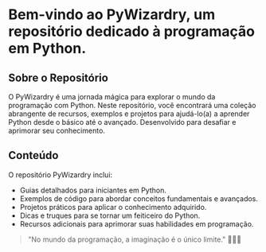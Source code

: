 
# Bem-vindo ao PyWizardry, um repositório dedicado à programação em Python.

## Sobre o Repositório

O PyWizardry é uma jornada mágica para explorar o mundo da programação com Python. Neste repositório, você encontrará uma coleção abrangente de recursos, exemplos e projetos para ajudá-lo(a) a aprender Python desde o básico até o avançado. Desenvolvido para desafiar e aprimorar seu conhecimento.

## Conteúdo

O repositório PyWizardry inclui:

- Guias detalhados para iniciantes em Python.
- Exemplos de código para abordar conceitos fundamentais e avançados.
- Projetos práticos para aplicar o conhecimento adquirido.
- Dicas e truques para se tornar um feiticeiro do Python.
- Recursos adicionais para aprimorar suas habilidades em programação.

> "No mundo da programação, a imaginação é o único limite." 🧙‍♂️🐍
